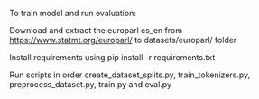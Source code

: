 To train model and run evaluation:

Download and extract the europarl cs_en from https://www.statmt.org/europarl/ to datasets/europarl/ folder

Install requirements using pip install -r requirements.txt

Run scripts in order create_dataset_splits.py, train_tokenizers.py, preprocess_dataset.py, train.py and eval.py
